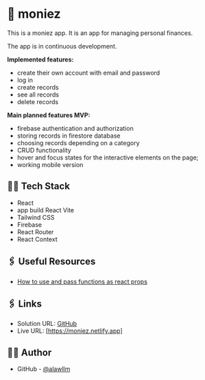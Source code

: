 # 💸 moniez

This is a moniez app.
It is an app for managing personal finances.

The app is in continuous development.

**Implemented features:**

- create their own account with email and password
- log in
- create records
- see all records
- delete records

**Main planned features MVP:**

- firebase authentication and authorization
- storing records in firestore database
- choosing records depending on a category
- CRUD functionality
- hover and focus states for the interactive elements on the page;
- working mobile version

## 👨‍💻 Tech Stack

- React
- app build React Vite
- Tailwind CSS
- Firebase
- React Router
- React Context

## 🖇️ Useful Resources

- [How to use and pass functions as react props](https://medium.com/@kkm2059/how-to-use-and-pass-functions-as-props-react-ff677f5bca0b)

## 🖇️ Links

- Solution URL: [GitHub](https://github.com/alawllm/moniez)
- Live URL: [https://moniez.netlify.app]

## 👧🏻 Author

- GitHub - [@alawllm](https://github.com/alawllm)
